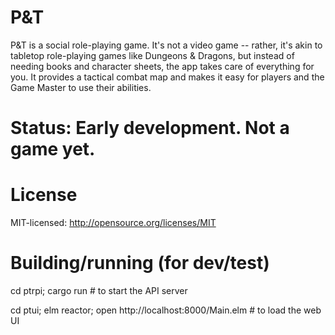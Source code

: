 # P&T

P&T is a social role-playing game. It's not a video game -- rather, it's akin to tabletop
role-playing games like Dungeons & Dragons, but instead of needing books and character sheets, the
app takes care of everything for you. It provides a tactical combat map and makes it easy for
players and the Game Master to use their abilities.

# Status: Early development. Not a game yet.

# License

MIT-licensed: http://opensource.org/licenses/MIT


# Building/running (for dev/test)

cd ptrpi; cargo run # to start the API server

cd ptui; elm reactor; open http://localhost:8000/Main.elm # to load the web UI
